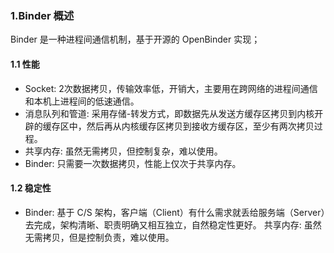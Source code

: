 ### 1.Binder 概述

Binder 是一种进程间通信机制，基于开源的 OpenBinder 实现；

#### 1.1 性能

- Socket: 2次数据拷贝，传输效率低，开销大，主要用在跨网络的进程间通信和本机上进程间的低速通信。
- 消息队列和管道: 采用存储-转发方式，即数据先从发送方缓存区拷贝到内核开辟的缓存区中，然后再从内核缓存区拷贝到接收方缓存区，至少有两次拷贝过程。
- 共享内存: 虽然无需拷贝，但控制复杂，难以使用。
- Binder: 只需要一次数据拷贝，性能上仅次于共享内存。

#### 1.2 稳定性

- Binder: 基于 C/S 架构，客户端（Client）有什么需求就丢给服务端（Server）去完成，架构清晰、职责明确又相互独立，自然稳定性更好。
共享内存: 虽然无需拷贝，但是控制负责，难以使用。

